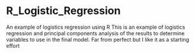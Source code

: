 # R_Logistic_Regression
An example of logistics regression using R
This is an example of logistics regression and principal components analysis of the results to determine variables to use in the final model. Far from perfect 
but I like it as a starting effort

